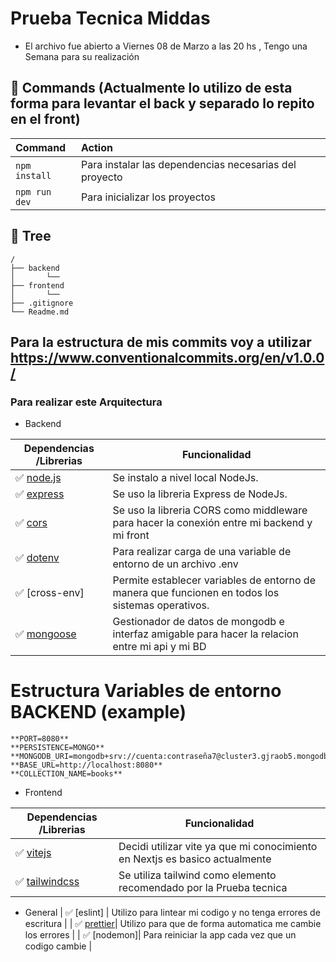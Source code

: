 # Prueba Tecnica Middas

- El archivo fue abierto a Viernes 08 de Marzo a las 20 hs  , Tengo una Semana para su realización

## 🧞 Commands (Actualmente lo utilizo de esta forma para levantar el back y separado lo repito en el front)

| Command                   | Action                                           |
| :------------------------ | :----------------------------------------------- |
| `npm install`             |Para instalar las dependencias necesarias del proyecto|
| `npm run dev`             |Para inicializar los proyectos |


## 🌳 Tree

```text
/
├── backend
│       └── 
├── frontend
│       └── 
├── .gitignore
└── Readme.md
```


## Para la estructura de mis commits voy a utilizar https://www.conventionalcommits.org/en/v1.0.0/

### Para realizar este Arquitectura

- Backend

| Dependencias /Librerias | Funcionalidad                 |
| --------------- | --------------------------------------------------------------------------- |
| ✅ [node.js]    | Se  instalo a nivel local NodeJs.|
| ✅ [express]   | Se uso la libreria Express de NodeJs.|
| ✅ [cors]   | Se uso la libreria CORS como middleware para hacer la conexión entre mi backend y mi front|
| ✅ [dotenv]| Para realizar carga de una variable de entorno de un archivo .env |
| ✅ [cross-env]| Permite establecer variables de entorno de manera que funcionen en todos los sistemas operativos.| 
| ✅ [mongoose]|Gestionador de datos de mongodb e interfaz amigable para hacer la relacion entre mi api y mi BD |

# Estructura Variables de entorno BACKEND (example)

```code
**PORT=8080** 
**PERSISTENCE=MONGO**
**MONGODB_URI=mongodb+srv://cuenta:contraseña7@cluster3.gjraob5.mongodb.net/** 
**BASE_URL=http://localhost:8080**
**COLLECTION_NAME=books**
```

- Frontend

| Dependencias /Librerias | Funcionalidad                 |
| --------------- | --------------------------------------------------------------------------- |
| ✅ [vitejs] | Decidi utilizar vite ya que mi conocimiento en Nextjs es basico actualmente|
| ✅ [tailwindcss]    | Se utiliza tailwind como elemento recomendado por la Prueba tecnica|

- General
| ✅ [eslint] | Utilizo para lintear mi codigo y no tenga errores de escritura  |
| ✅ [prettier]| Utilizo para que de forma automatica me cambie los errores |
| ✅ [nodemon]| Para reiniciar la app cada vez que un codigo cambie |



[node.js]: <http://nodejs.org>
[express]: <http://expressjs.com>
[tailwindcss]: <https://tailwindcss.com>
[cors]: <https://www.npmjs.com/package/cors>
[vitejs]: <https://vitejs.dev>
[prettier]:<https://prettier.io>
[dotenv]:<https://www.npmjs.com/package/dotenv>
[mongoose]:<https://mongoosejs.com>
